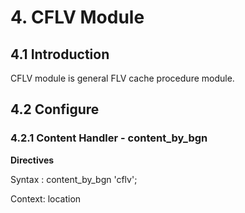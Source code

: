 # 4. CFLV Module #

## 4.1 Introduction ##

CFLV module is general FLV cache procedure module.

## 4.2 Configure ##

### 4.2.1 Content Handler - content\_by\_bgn ###

**Directives**

Syntax :	content\_by\_bgn 'cflv';

Context:	location
